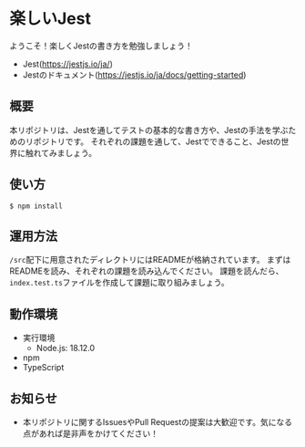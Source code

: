 # 楽しいJest
ようこそ！楽しくJestの書き方を勉強しましょう！

- Jest(https://jestjs.io/ja/)
- Jestのドキュメント(https://jestjs.io/ja/docs/getting-started)

## 概要
本リポジトリは、Jestを通してテストの基本的な書き方や、Jestの手法を学ぶためのリポジトリです。
それぞれの課題を通して、Jestでできること、Jestの世界に触れてみましょう。

## 使い方
```
$ npm install
```

## 運用方法
`/src`配下に用意されたディレクトリにはREADMEが格納されています。
まずはREADMEを読み、それぞれの課題を読み込んでください。
課題を読んだら、`index.test.ts`ファイルを作成して課題に取り組みましょう。


## 動作環境
- 実行環境
  - Node.js: 18.12.0
- npm
- TypeScript

## お知らせ
- 本リポジトリに関するIssuesやPull Requestの提案は大歓迎です。気になる点があれば是非声をかけてください！